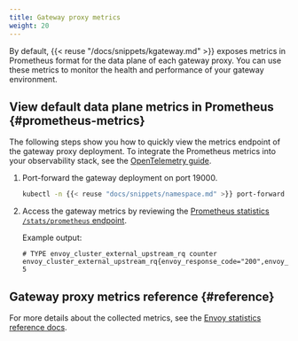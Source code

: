 ```yaml
---
title: Gateway proxy metrics
weight: 20
---
```


By default, {{< reuse "/docs/snippets/kgateway.md" >}} exposes metrics in Prometheus format for the data plane of each gateway proxy. You can use these metrics to monitor the health and performance of your gateway environment.

## View default data plane metrics in Prometheus {#prometheus-metrics}

The following steps show you how to quickly view the metrics endpoint of the gateway proxy deployment. To integrate the Prometheus metrics into your observability stack, see the [OpenTelemetry guide](/docs/observability/otel-stack/).

1. Port-forward the gateway deployment on port 19000.
   
   ```sh
   kubectl -n {{< reuse "docs/snippets/namespace.md" >}} port-forward deployment/http 19000
   ```

2. Access the gateway metrics by reviewing the [Prometheus statistics `/stats/prometheus` endpoint](http://localhost:19000/stats/prometheus).

   Example output:

   ```console
   # TYPE envoy_cluster_external_upstream_rq counter
   envoy_cluster_external_upstream_rq{envoy_response_code="200",envoy_cluster_name="kube_httpbin_httpbin_8000"} 5
   ```

## Gateway proxy metrics reference {#reference}

For more details about the collected metrics, see the [Envoy statistics reference docs](https://www.envoyproxy.io/docs/envoy/latest/operations/stats_overview).
